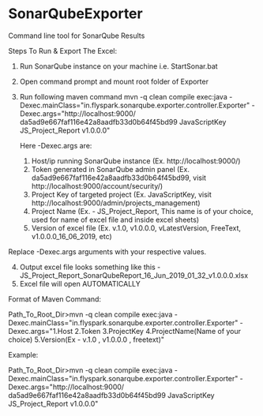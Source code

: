 # SonarQubeExporter
Command line tool for SonarQube Results

Steps To Run & Export The Excel:

1. Run SonarQube instance on your machine i.e. StartSonar.bat
2. Open command prompt and mount root folder of Exporter
3. Run following maven command
    mvn -q clean compile exec:java -Dexec.mainClass="in.flyspark.sonarqube.exporter.controller.Exporter" -Dexec.args="http://localhost:9000/ da5ad9e667faf116e42a8aadfb33d0b64f45bd99 JavaScriptKey JS_Project_Report v1.0.0.0"

    Here -Dexec.args are:
    1. Host/ip running SonarQube instance (Ex. http://localhost:9000/)
    2. Token generated in SonarQube admin panel (Ex. da5ad9e667faf116e42a8aadfb33d0b64f45bd99, visit http://localhost:9000/account/security/)
    3. Project Key of targeted project (Ex. JavaScriptKey, visit http://localhost:9000/admin/projects_management)
    4. Project Name (Ex. - JS_Project_Report, This name is of your choice, used for name of excel file and inside excel sheets) 
    5. Version of excel file (Ex. v.1.0, v1.0.0.0, vLatestVersion, FreeText, v1.0.0.0_16_06_2019, etc)
    
Replace -Dexec.args arguments with your respective values.

4. Output excel file looks something like this - JS_Project_Report_SonarQubeReport_16_Jun_2019_01_32_v1.0.0.0.xlsx
5. Excel file will open AUTOMATICALLY


Format of Maven Command:
  
  Path_To_Root_Dir>mvn -q clean compile exec:java -Dexec.mainClass="in.flyspark.sonarqube.exporter.controller.Exporter" -Dexec.args="1.Host 2.Token 3.ProjectKey 4.ProjectName(Name of your choice) 5.Version(Ex - v.1.0 , v1.0.0.0 , freetext)"
  
Example:

  Path_To_Root_Dir>mvn -q clean compile exec:java -Dexec.mainClass="in.flyspark.sonarqube.exporter.controller.Exporter" -Dexec.args="http://localhost:9000/ da5ad9e667faf116e42a8aadfb33d0b64f45bd99 JavaScriptKey JS_Project_Report v1.0.0.0"
